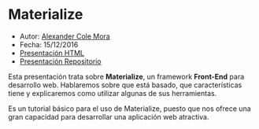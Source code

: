 # Materialize

* Autor: [Alexander Cole Mora](https://github.com/alu0100767421)
* Fecha: 15/12/2016
* [Presentación HTML](https://alu0100767421.github.io/presentacion-styw/)
* [Presentación Repositorio](https://github.com/alu0100767421/presentacion-styw.git)

Esta presentación trata sobre **Materialize**, un framework **Front-End** para desarrollo web. Hablaremos sobre que está basado, que características tiene y explicaremos como utilizar algunas de sus herramientas.

Es un tutorial básico para el uso de Materialize, puesto que nos ofrece una gran capacidad para desarrollar una aplicación web atractiva.